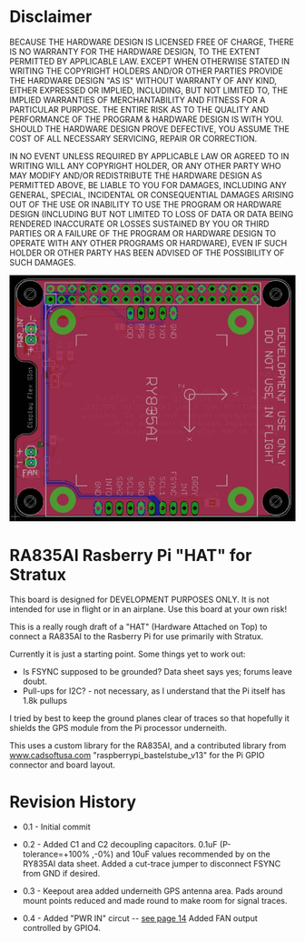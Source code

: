 Disclaimer
==========

BECAUSE THE HARDWARE DESIGN IS LICENSED FREE OF CHARGE, THERE IS NO WARRANTY
FOR THE HARDWARE DESIGN, TO THE EXTENT PERMITTED BY APPLICABLE LAW. EXCEPT 
WHEN OTHERWISE STATED IN WRITING THE COPYRIGHT HOLDERS AND/OR OTHER PARTIES 
PROVIDE THE HARDWARE DESIGN "AS IS" WITHOUT WARRANTY OF ANY KIND, EITHER 
EXPRESSED OR IMPLIED, INCLUDING, BUT NOT LIMITED TO, THE IMPLIED WARRANTIES 
OF MERCHANTABILITY AND FITNESS FOR A PARTICULAR PURPOSE. THE ENTIRE RISK AS 
TO THE QUALITY AND PERFORMANCE OF THE PROGRAM & HARDWARE DESIGN IS WITH YOU. 
SHOULD THE HARDWARE DESIGN PROVE DEFECTIVE, YOU ASSUME THE COST OF ALL 
NECESSARY SERVICING, REPAIR OR CORRECTION.

IN NO EVENT UNLESS REQUIRED BY APPLICABLE LAW OR AGREED TO IN WRITING WILL ANY 
COPYRIGHT HOLDER, OR ANY OTHER PARTY WHO MAY MODIFY AND/OR REDISTRIBUTE THE 
HARDWARE DESIGN AS PERMITTED ABOVE, BE LIABLE TO YOU FOR DAMAGES, INCLUDING 
ANY GENERAL, SPECIAL, INCIDENTAL OR CONSEQUENTIAL DAMAGES ARISING OUT OF THE 
USE OR INABILITY TO USE THE PROGRAM OR HARDWARE DESIGN (INCLUDING BUT NOT 
LIMITED TO LOSS OF DATA OR DATA BEING RENDERED INACCURATE OR LOSSES SUSTAINED 
BY YOU OR THIRD PARTIES OR A FAILURE OF THE PROGRAM OR HARDWARE DESIGN TO 
OPERATE WITH ANY OTHER PROGRAMS OR HARDWARE), EVEN IF SUCH HOLDER OR OTHER 
PARTY HAS BEEN ADVISED OF THE POSSIBILITY OF SUCH DAMAGES.

![Board Image](board.jpg?raw=true)

RA835AI Rasberry Pi "HAT" for Stratux 
=====================================

This board is designed for DEVELOPMENT PURPOSES ONLY.  It is not intended for
use in flight or in an airplane.  Use this board at your own risk!

This is a really rough draft of a "HAT" (Hardware Attached on Top) to connect
a RA835AI to the Rasberry Pi for use primarily with Stratux.

Currently it is just  a starting point.  Some things yet to work out:

- Is FSYNC supposed to be grounded?  Data sheet says yes; forums leave doubt.
- Pull-ups for I2C? - not necessary, as I understand that the Pi itself has
1.8k pullups

I tried by best to keep the ground planes clear of traces so that hopefully
it shields the GPS module from the Pi processor underneith.

This uses a custom library for the RA835AI, and a contributed library from
www.cadsoftusa.com "raspberrypi_bastelstube_v13" for the Pi GPIO connector
and board layout.

Revision History
================
- 0.1  - Initial commit
- 0.2  - Added C1 and C2 decoupling capacitors.  0.1uF  (P-tolerance=+100% ,-0%) 
         and 10uF values recommended by on the RY835AI data sheet. 
         Added a cut-trace jumper to disconnect FSYNC from GND if desired.

- 0.3  - Keepout area added underneith GPS antenna area.  Pads around mount
         points reduced and made round to make room for signal traces.
- 0.4  - Added "PWR IN" circut -- [see page 14](https://learn.adafruit.com/downloads/pdf/introducing-the-raspberry-pi-model-b-plus-plus-differences-vs-model-b.pdf)
         Added FAN output controlled by GPIO4.


